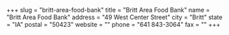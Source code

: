 +++
slug = "britt-area-food-bank"
title = "Britt Area Food Bank"
name = "Britt Area Food Bank"
address = "49 West Center Street"
city = "Britt"
state = "IA"
postal = "50423"
website = ""
phone = "641 843-3064"
fax = ""
+++
